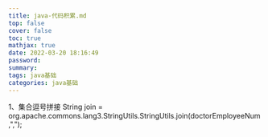```yaml
---
title: java-代码积累.md
top: false
cover: false
toc: true
mathjax: true
date: 2022-03-20 18:16:49
password:
summary:
tags: java基础
categories: java基础
---
```

1、集合逗号拼接
String join = org.apache.commons.lang3.StringUtils.StringUtils.join(doctorEmployeeNum,",");
